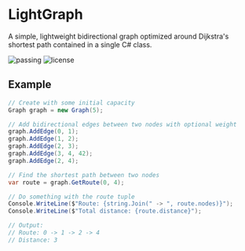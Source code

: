 # LightGraph
A simple, lightweight bidirectional graph optimized around Dijkstra's shortest path contained in a single C# class.

![passing](https://img.shields.io/github/actions/workflow/status/valurz/lightgraph/dotnet.yml) ![license](https://img.shields.io/github/license/valurz/lightgraph)

## Example
```csharp
// Create with some initial capacity
Graph graph = new Graph(5);

// Add bidirectional edges between two nodes with optional weight
graph.AddEdge(0, 1);
graph.AddEdge(1, 2);
graph.AddEdge(2, 3);
graph.AddEdge(3, 4, 42);
graph.AddEdge(2, 4);

// Find the shortest path between two nodes
var route = graph.GetRoute(0, 4);

// Do something with the route tuple
Console.WriteLine($"Route: {string.Join(" -> ", route.nodes)}");
Console.WriteLine($"Total distance: {route.distance}");

// Output:
// Route: 0 -> 1 -> 2 -> 4
// Distance: 3

```
